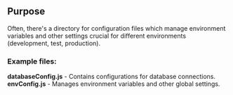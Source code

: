 ## Purpose 

Often, there's a directory for configuration files which manage environment variables and other settings crucial for different environments (development, test, production).

### Example files:

**databaseConfig.js** - Contains configurations for database connections.
**envConfig.js** - Manages environment variables and other global settings.